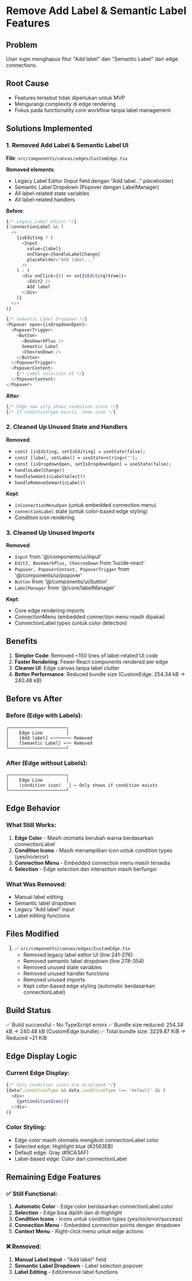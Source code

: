 # Remove Add Label & Semantic Label Features

## Problem
User ingin menghapus fitur "Add label" dan "Semantic Label" dari edge connections.

## Root Cause
- Features tersebut tidak diperlukan untuk MVP
- Mengurangi complexity di edge rendering
- Fokus pada functionality core workflow tanpa label management

## Solutions Implemented

### 1. Removed Add Label & Semantic Label UI
**File**: `src/components/canvas/edges/CustomEdge.tsx`

**Removed elements**:
- Legacy Label Editor (Input field dengan "Add label..." placeholder)
- Semantic Label Dropdown (Popover dengan LabelManager)
- All label-related state variables
- All label-related handlers

**Before**:
```typescript
{/* Legacy Label Editor */}
{!connectionLabel && (
  <>
    {isEditing ? (
      <Input
        value={label}
        onChange={handleLabelChange}
        placeholder="Add label..."
      />
    ) : (
      <div onClick={() => setIsEditing(true)}>
        <Edit2 />
        Add label
      </div>
    )}
  </>
)}

{/* Semantic Label Dropdown */}
<Popover open={isDropdownOpen}>
  <PopoverTrigger>
    <Button>
      <BookmarkPlus />
      Semantic Label
      <ChevronDown />
    </Button>
  </PopoverTrigger>
  <PopoverContent>
    {/* Label selection UI */}
  </PopoverContent>
</Popover>
```

**After**:
```typescript
{/* Edge now only shows condition icons */}
{/* If conditionType exists, show icon */}
```

### 2. Cleaned Up Unused State and Handlers
**Removed**:
- `const [isEditing, setIsEditing] = useState(false);`
- `const [label, setLabel] = useState<string>('');`
- `const [isDropdownOpen, setIsDropdownOpen] = useState(false);`
- `handleLabelChange()`
- `handleSemanticLabelSelect()`
- `handleRemoveSemanticLabel()`

**Kept**:
- `isConnectionMenuOpen` (untuk embedded connection menu)
- `connectionLabel` state (untuk color-based edge styling)
- Condition icon rendering

### 3. Cleaned Up Unused Imports
**Removed**:
- `Input` from '@/components/ui/input'
- `Edit2, BookmarkPlus, ChevronDown` from 'lucide-react'
- `Popover, PopoverContent, PopoverTrigger` from '@/components/ui/popover'
- `Button` from '@/components/ui/button'
- `LabelManager` from '@/core/labelManager'

**Kept**:
- Core edge rendering imports
- ConnectionMenu (embedded connection menu masih dipakai)
- ConnectionLabel types (untuk color detection)

## Benefits

1. **Simpler Code**: Removed ~150 lines of label-related UI code
2. **Faster Rendering**: Fewer React components rendered per edge
3. **Cleaner UI**: Edge canvas tanpa label clutter
4. **Better Performance**: Reduced bundle size (CustomEdge: 254.34 kB → 240.48 kB)

## Before vs After

### Before (Edge with Labels):
```
┌──────────────────────┐
│    Edge Line         │
│    [Add label] ←─────── Removed
│    [Semantic Label] ←── Removed
└──────────────────────┘
```

### After (Edge without Labels):
```
┌──────────────────────┐
│    Edge Line         │
│    (condition icon)   │ ← Only shows if condition exists
└──────────────────────┘
```

## Edge Behavior

### What Still Works:
1. **Edge Color** - Masih otomatis berubah warna berdasarkan connectionLabel
2. **Condition Icons** - Masih menampilkan icon untuk condition types (yes/no/error)
3. **Connection Menu** - Embedded connection menu masih tersedia
4. **Selection** - Edge selection dan interaction masih berfungsi

### What Was Removed:
- Manual label editing
- Semantic label dropdown
- Legacy "Add label" input
- Label editing functions

## Files Modified

1. ✅ `src/components/canvas/edges/CustomEdge.tsx`
   - Removed legacy label editor UI (line 241-276)
   - Removed semantic label dropdown (line 278-354)
   - Removed unused state variables
   - Removed unused handler functions
   - Removed unused imports
   - Kept color-based edge styling (automatic berdasarkan connectionLabel)

## Build Status

✅ Build successful - No TypeScript errors
✅ Bundle size reduced: 254.34 kB → 240.48 kB (CustomEdge bundle)
✅ Total bundle size: 3229.87 KiB → Reduced ~21 KiB

## Edge Display Logic

### Current Edge Display:
```typescript
{/* Only condition icons are displayed */}
{data?.conditionType && data.conditionType !== 'default' && (
  <div>
    {getConditionIcon()}
  </div>
)}
```

### Color Styling:
- Edge color masih otomatis mengikuti connectionLabel color
- Selected edge: Highlight blue (#2563EB)
- Default edge: Gray (#9CA3AF)
- Label-based edge: Color dari connectionLabel

## Remaining Edge Features

### ✅ Still Functional:
1. **Automatic Color** - Edge color berdasarkan connectionLabel.color
2. **Selection** - Edge bisa dipilih dan di-highlight
3. **Condition Icons** - Icons untuk condition types (yes/no/error/success)
4. **Connection Menu** - Embedded connection points dengan dropdown
5. **Context Menu** - Right-click menu untuk edge actions

### ❌ Removed:
1. **Manual Label Input** - "Add label" field
2. **Semantic Label Dropdown** - Label selection popover
3. **Label Editing** - Edit/remove label functions

